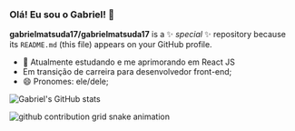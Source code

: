 ### Olá! Eu sou o Gabriel! 👋

**gabrielmatsuda17/gabrielmatsuda17** is a ✨ _special_ ✨ repository because its `README.md` (this file) appears on your GitHub profile.

- 🌱 Atualmente estudando e me aprimorando em React JS
- Em transição de carreira para desenvolvedor front-end;
- 😄 Pronomes: ele/dele;

![Gabriel's GitHub stats](https://github-readme-stats.vercel.app/api?username=gabrielmatsuda17&show_icons=true&theme=dark)

<picture>
  <source media="(prefers-color-scheme: dark)" srcset="https://raw.githubusercontent.com/gabrielmatsuda17/gabrielmatsuda17/output/github-contribution-grid-snake-dark.svg">
  <source media="(prefers-color-scheme: light)" srcset="https://raw.githubusercontent.com/gabrielmatsuda17/gabrielmatsuda17/output/github-contribution-grid-snake.svg">
  <img alt="github contribution grid snake animation" src="https://raw.githubusercontent.com/gabrielmatsuda17/gabrielmatsuda17/output/github-contribution-grid-snake.svg">
</picture>
